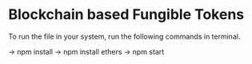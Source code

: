 # Blockchain based Fungible Tokens

To run the file in your system, run the following commands in terminal.

-> npm install
-> npm install ethers
-> npm start
